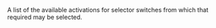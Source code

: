 A list of the available activations for selector switches from which that required may be selected.
